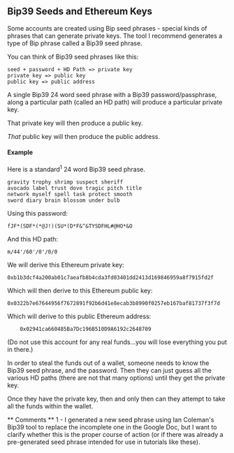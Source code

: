 ## Bip39 Seeds and Ethereum Keys

Some accounts are created using Bip seed phrases - special kinds of phrases that can generate private keys. The tool I recommend generates a type of Bip phrase called a Bip39 seed phrase.

You can think of Bip39 seed phrases like this:

```
seed + password + HD Path => private key
private key => public key
public key => public address
```

A single Bip39 24 word seed phrase with a Bip39 password/passphrase, along a particular path (called an HD path) will produce a particular private key.

That private key will then produce a public key.

*That* public key will then produce the public address.

#### Example
Here is a standard<sup>1</sup> 24 word Bip39 seed phrase.

    gravity trophy shrimp suspect sheriff   
    avocado label trust dove tragic pitch title 
    network myself spell task protect smooth 
    sword diary brain blossom under bulb

Using this password:

	fJF*(SDF*(*@J!)(SU*(D*F&^&TYSDFHL#@HO*&O

And this HD path:

	m/44'/60'/0'/0/0

We will derive this Ethereum private key:

	0xb1b3dcf4a200ab01c7aeafb8b4cda3fd03401dd2413d169846959a8f7915fd2f

Which will then derive to this Ethereum public key:

	0x0322b7e67644956f7672891f92b6d41e8ecab3b8990f0257eb167baf81737f3f7d

Which will derive to this public Ethereum address:
		
		0x02941ca660485Ba7Dc196B510D9A6192c2648709

(Do not use this account for any real funds...you will lose everything you put in there.)

In order to steal the funds out of a wallet, someone needs to know the Bip39 seed phrase, and the password. Then they can just guess all the various HD paths (there are not that many options) until they get the private key.

Once they have the private key, then and only then can they attempt to take all the funds within the wallet.

** Comments **
1 - I generated a new seed phrase using Ian Coleman's Bip39 tool to replace the incomplete one in the Google Doc, but I want to clarify whether this is the proper course of action (or if there was already a pre-generated seed phrase intended for use in tutorials like these).
